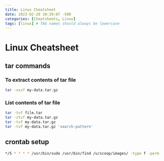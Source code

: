 ```yaml
---
title: Linux Cheatsheet 
date: 2023-02-20 10:39:07 -500
categories: [Cheatsheets, Linux]
tags: [linux] # TAG names should always be lowercase
---
```

# Linux Cheatsheet

## tar commands

### To extract contents of tar file
```bash
tar -xvzf my-data.tar.gz 
```

### List contents of tar file
```bash
tar -tvf file.tar
tar -ztvf my-data.tar.gz
tar -tvf my-data.tar.gz
tar -tvf my-data.tar.gz 'search-pattern'
```
## crontab setup
```bash
*/5 * * * * /usr/bin/sudo /usr/bin/find /u/scoop/images/ -type f -perm 644 -exec chmod 666 {} \;
```